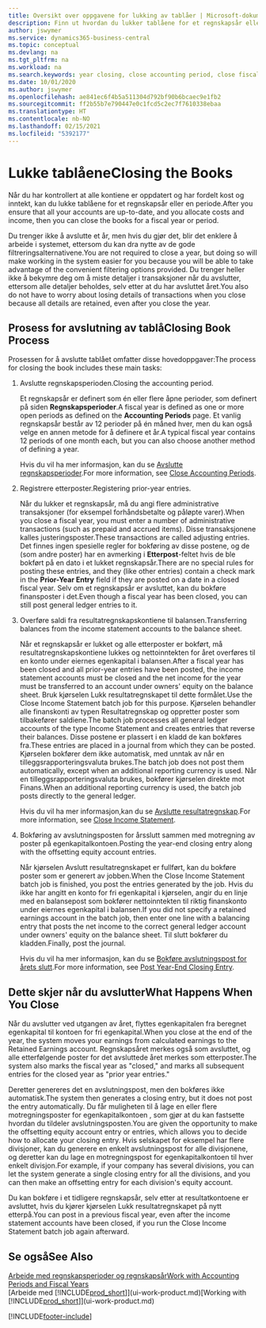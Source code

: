 ```yaml
---
title: Oversikt over oppgavene for lukking av tablåer | Microsoft-dokumentasjon
description: Finn ut hvordan du lukker tablåene for et regnskapsår eller en regnskapsperiode, og hva som skjer etter at du har lukket ved utgangen av året.
author: jswymer
ms.service: dynamics365-business-central
ms.topic: conceptual
ms.devlang: na
ms.tgt_pltfrm: na
ms.workload: na
ms.search.keywords: year closing, close accounting period, close fiscal year, bank account detailed trial balance
ms.date: 10/01/2020
ms.author: jswymer
ms.openlocfilehash: ae841ec6f4b5a511304d792bf90b6bcaec9e1fb2
ms.sourcegitcommit: ff2b55b7e790447e0c1fcd5c2ec7f7610338ebaa
ms.translationtype: HT
ms.contentlocale: nb-NO
ms.lasthandoff: 02/15/2021
ms.locfileid: "5392177"
---
```

# <a name="closing-the-books"></a><span data-ttu-id="b7582-103">Lukke tablåene</span><span class="sxs-lookup"><span data-stu-id="b7582-103">Closing the Books</span></span>
<span data-ttu-id="b7582-104">Når du har kontrollert at alle kontiene er oppdatert og har fordelt kost og inntekt, kan du lukke tablåene for et regnskapsår eller en periode.</span><span class="sxs-lookup"><span data-stu-id="b7582-104">After you ensure that all your accounts are up-to-date, and you allocate costs and income, then you can close the books for a fiscal year or period.</span></span>

<span data-ttu-id="b7582-105">Du trenger ikke å avslutte et år, men hvis du gjør det, blir det enklere å arbeide i systemet, ettersom du kan dra nytte av de gode filtreringsalternativene.</span><span class="sxs-lookup"><span data-stu-id="b7582-105">You are not required to close a year, but doing so will make working in the system easier for you because you will be able to take advantage of the convenient filtering options provided.</span></span> <span data-ttu-id="b7582-106">Du trenger heller ikke å bekymre deg om å miste detaljer i transaksjoner når du avslutter, ettersom alle detaljer beholdes, selv etter at du har avsluttet året.</span><span class="sxs-lookup"><span data-stu-id="b7582-106">You also do not have to worry about losing details of transactions when you close because all details are retained, even after you close the year.</span></span>

## <a name="closing-book-process"></a><span data-ttu-id="b7582-107">Prosess for avslutning av tablå</span><span class="sxs-lookup"><span data-stu-id="b7582-107">Closing Book Process</span></span>
<span data-ttu-id="b7582-108">Prosessen for å avslutte tablået omfatter disse hovedoppgaver:</span><span class="sxs-lookup"><span data-stu-id="b7582-108">The process for closing the book includes these main tasks:</span></span>

1. <span data-ttu-id="b7582-109">Avslutte regnskapsperioden.</span><span class="sxs-lookup"><span data-stu-id="b7582-109">Closing the accounting period.</span></span>

    <span data-ttu-id="b7582-110">Et regnskapsår er definert som én eller flere åpne perioder, som definert på siden **Regnskapsperioder**.</span><span class="sxs-lookup"><span data-stu-id="b7582-110">A fiscal year is defined as one or more open periods as defined on the **Accounting Periods** page.</span></span> <span data-ttu-id="b7582-111">Et vanlig regnskapsår består av 12 perioder på én måned hver, men du kan også velge en annen metode for å definere et år.</span><span class="sxs-lookup"><span data-stu-id="b7582-111">A typical fiscal year contains 12 periods of one month each, but you can also choose another method of defining a year.</span></span>

    <span data-ttu-id="b7582-112">Hvis du vil ha mer informasjon, kan du se [Avslutte regnskapsperioder](year-close-account-periods.md).</span><span class="sxs-lookup"><span data-stu-id="b7582-112">For more information, see [Close Accounting Periods](year-close-account-periods.md).</span></span>
2. <span data-ttu-id="b7582-113">Registrere etterposter.</span><span class="sxs-lookup"><span data-stu-id="b7582-113">Registering prior-year entries.</span></span>

    <span data-ttu-id="b7582-114">Når du lukker et regnskapsår, må du angi flere administrative transaksjoner (for eksempel forhåndsbetalte og påløpte varer).</span><span class="sxs-lookup"><span data-stu-id="b7582-114">When you close a fiscal year, you must enter a number of administrative transactions (such as prepaid and accrued items).</span></span> <span data-ttu-id="b7582-115">Disse transaksjonene kalles justeringsposter.</span><span class="sxs-lookup"><span data-stu-id="b7582-115">These transactions are called adjusting entries.</span></span> <span data-ttu-id="b7582-116">Det finnes ingen spesielle regler for bokføring av disse postene, og de (som andre poster) har en avmerking i **Etterpost**-feltet hvis de ble bokført på en dato i et lukket regnskapsår.</span><span class="sxs-lookup"><span data-stu-id="b7582-116">There are no special rules for posting these entries, and they (like other entries) contain a check mark in the **Prior-Year Entry** field if they are posted on a date in a closed fiscal year.</span></span> <span data-ttu-id="b7582-117">Selv om et regnskapsår er avsluttet, kan du bokføre finansposter i det.</span><span class="sxs-lookup"><span data-stu-id="b7582-117">Even though a fiscal year has been closed, you can still post general ledger entries to it.</span></span>
3. <span data-ttu-id="b7582-118">Overføre saldi fra resultatregnskapskontiene til balansen.</span><span class="sxs-lookup"><span data-stu-id="b7582-118">Transferring balances from the income statement accounts to the balance sheet.</span></span>

    <span data-ttu-id="b7582-119">Når et regnskapsår er lukket og alle etterposter er bokført, må resultatregnskapskontiene lukkes og nettoinntekten for året overføres til en konto under eiernes egenkapital i balansen.</span><span class="sxs-lookup"><span data-stu-id="b7582-119">After a fiscal year has been closed and all prior-year entries have been posted, the income statement accounts must be closed and the net income for the year must be transferred to an account under owners' equity on the balance sheet.</span></span> <span data-ttu-id="b7582-120">Bruk kjørselen Lukk resultatregnskapet til dette formålet.</span><span class="sxs-lookup"><span data-stu-id="b7582-120">Use the Close Income Statement batch job for this purpose.</span></span> <span data-ttu-id="b7582-121">Kjørselen behandler alle finanskonti av typen Resultatregnskap og oppretter poster som tilbakefører saldiene.</span><span class="sxs-lookup"><span data-stu-id="b7582-121">The batch job processes all general ledger accounts of the type Income Statement and creates entries that reverse their balances.</span></span> <span data-ttu-id="b7582-122">Disse postene er plassert i en kladd de kan bokføres fra.</span><span class="sxs-lookup"><span data-stu-id="b7582-122">These entries are placed in a journal from which they can be posted.</span></span> <span data-ttu-id="b7582-123">Kjørselen bokfører dem ikke automatisk, med unntak av når en tilleggsrapporteringsvaluta brukes.</span><span class="sxs-lookup"><span data-stu-id="b7582-123">The batch job does not post them automatically, except when an additional reporting currency is used.</span></span> <span data-ttu-id="b7582-124">Når en tilleggsrapporteringsvaluta brukes, bokfører kjørselen direkte mot Finans.</span><span class="sxs-lookup"><span data-stu-id="b7582-124">When an additional reporting currency is used, the batch job posts directly to the general ledger.</span></span>

    <span data-ttu-id="b7582-125">Hvis du vil ha mer informasjon,kan du se [Avslutte resultatregnskap](year-close-income-statement.md).</span><span class="sxs-lookup"><span data-stu-id="b7582-125">For more information, see [Close Income Statement](year-close-income-statement.md).</span></span>
4. <span data-ttu-id="b7582-126">Bokføring av avslutningsposten for årsslutt sammen med motregning av poster på egenkapitalkontoen.</span><span class="sxs-lookup"><span data-stu-id="b7582-126">Posting the year-end closing entry along with the offsetting equity account entries.</span></span>

    <span data-ttu-id="b7582-127">Når kjørselen Avslutt resultatregnskapet er fullført, kan du bokføre poster som er generert av jobben.</span><span class="sxs-lookup"><span data-stu-id="b7582-127">When the Close Income Statement batch job is finished, you post the entries generated by the job.</span></span> <span data-ttu-id="b7582-128">Hvis du ikke har angitt en konto for fri egenkapital i kjørselen, angir du en linje med en balansepost som bokfører nettoinntekten til riktig finanskonto under eiernes egenkapital i balansen.</span><span class="sxs-lookup"><span data-stu-id="b7582-128">If you did not specify a retained earnings account in the batch job, then enter one line with a balancing entry that posts the net income to the correct general ledger account under owners' equity on the balance sheet.</span></span> <span data-ttu-id="b7582-129">Til slutt bokfører du kladden.</span><span class="sxs-lookup"><span data-stu-id="b7582-129">Finally, post the journal.</span></span>

    <span data-ttu-id="b7582-130">Hvis du vil ha mer informasjon, kan du se [Bokføre avslutningspost for årets slutt](year-how-post-year-end-close-entry.md).</span><span class="sxs-lookup"><span data-stu-id="b7582-130">For more information, see [Post Year-End Closing Entry](year-how-post-year-end-close-entry.md).</span></span>

## <a name="what-happens-when-you-close"></a><span data-ttu-id="b7582-131">Dette skjer når du avslutter</span><span class="sxs-lookup"><span data-stu-id="b7582-131">What Happens When You Close</span></span>
<span data-ttu-id="b7582-132">Når du avslutter ved utgangen av året, flyttes egenkapitalen fra beregnet egenkapital til kontoen for fri egenkapital.</span><span class="sxs-lookup"><span data-stu-id="b7582-132">When you close at the end of the year, the system moves your earnings from calculated earnings to the Retained Earnings account.</span></span> <span data-ttu-id="b7582-133">Regnskapsåret merkes også som avsluttet, og alle etterfølgende poster for det avsluttede året merkes som etterposter.</span><span class="sxs-lookup"><span data-stu-id="b7582-133">The system also marks the fiscal year as "closed," and marks all subsequent entries for the closed year as "prior year entries."</span></span>

<span data-ttu-id="b7582-134">Deretter genereres det en avslutningspost, men den bokføres ikke automatisk.</span><span class="sxs-lookup"><span data-stu-id="b7582-134">The system then generates a closing entry, but it does not post the entry automatically.</span></span> <span data-ttu-id="b7582-135">Du får muligheten til å lage en eller flere motregningsposter for egenkapitalkontoen , som gjør at du kan fastsette hvordan du tildeler avslutningsposten.</span><span class="sxs-lookup"><span data-stu-id="b7582-135">You are given the opportunity to make the offsetting equity account entry or entries, which allows you to decide how to allocate your closing entry.</span></span> <span data-ttu-id="b7582-136">Hvis selskapet for eksempel har flere divisjoner, kan du generere en enkelt avslutningspost for alle divisjonene, og deretter kan du lage en motregningspost for egenkapitalkontoen til hver enkelt divisjon.</span><span class="sxs-lookup"><span data-stu-id="b7582-136">For example, if your company has several divisions, you can let the system generate a single closing entry for all the divisions, and you can then make an offsetting entry for each division's equity account.</span></span>

<span data-ttu-id="b7582-137">Du kan bokføre i et tidligere regnskapsår, selv etter at resultatkontoene er avsluttet, hvis du kjører kjørselen Lukk resultatregnskapet på nytt etterpå.</span><span class="sxs-lookup"><span data-stu-id="b7582-137">You can post in a previous fiscal year, even after the income statement accounts have been closed, if you run the Close Income Statement batch job again afterward.</span></span>

## <a name="see-also"></a><span data-ttu-id="b7582-138">Se også</span><span class="sxs-lookup"><span data-stu-id="b7582-138">See Also</span></span>

[<span data-ttu-id="b7582-139">Arbeide med regnskapsperioder og regnskapsår</span><span class="sxs-lookup"><span data-stu-id="b7582-139">Work with Accounting Periods and Fiscal Years</span></span>](finance-accounting-periods-and-fiscal-years.md)  
<span data-ttu-id="b7582-140">[Arbeide med [!INCLUDE[prod_short](includes/prod_short.md)]](ui-work-product.md)</span><span class="sxs-lookup"><span data-stu-id="b7582-140">[Working with [!INCLUDE[prod_short](includes/prod_short.md)]](ui-work-product.md)</span></span>


[!INCLUDE[footer-include](includes/footer-banner.md)]
